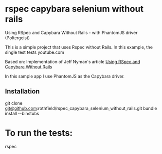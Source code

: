 rspec capybara selenium without rails
=====================================

Using RSpec and Capybara Without Rails - with PhantomJS driver (Poltergeist)

This is a simple project that uses Rspec without Rails. In this example, the single test tests youtube.com

Based on: Implementation of Jeff Nyman's article [Using RSpec and Capybara Without Rails](http://testerstories.com/?p=30)

In this sample app I use PhantomJS as the Capybara driver.

Installation
-----------

git clone git@github.com:rothfield/rspec_capybara_selenium_without_rails.git
bundle install --binstubs

# To run the tests:
rspec
